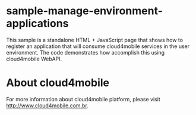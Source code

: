 sample-manage-environment-applications
======================================

This sample is a standalone HTML + JavaScript page that shows how to register an application that will consume cloud4mobile services in the user environment. The code demonstrates how accomplish this using cloud4mobile WebAPI.

About cloud4mobile
==================
For more information about cloud4mobile platform, please visit http://www.cloud4mobile.com.br.
